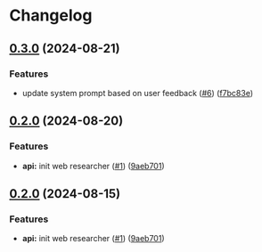 # Changelog

## [0.3.0](https://github.com/Madex-AI/web-researcher/compare/web-researcher-v0.2.0...web-researcher-v0.3.0) (2024-08-21)


### Features

* update system prompt based on user feedback ([#6](https://github.com/Madex-AI/web-researcher/issues/6)) ([f7bc83e](https://github.com/Madex-AI/web-researcher/commit/f7bc83e2d59b24ab65037476800618b37c596b02))

## [0.2.0](https://github.com/Madex-AI/web-researcher/compare/web-researcher-v0.1.34...web-researcher-v0.2.0) (2024-08-20)


### Features

* **api:** init web researcher ([#1](https://github.com/Madex-AI/web-researcher/issues/1)) ([9aeb701](https://github.com/Madex-AI/web-researcher/commit/9aeb701beddd22e813f911562fce52d4d8353e90))

## [0.2.0](https://github.com/PortfolioT-Accelerate/web-researcher/compare/web-researcher-v0.1.34...web-researcher-v0.2.0) (2024-08-15)


### Features

* **api:** init web researcher ([#1](https://github.com/PortfolioT-Accelerate/web-researcher/issues/1)) ([9aeb701](https://github.com/PortfolioT-Accelerate/web-researcher/commit/9aeb701beddd22e813f911562fce52d4d8353e90))
